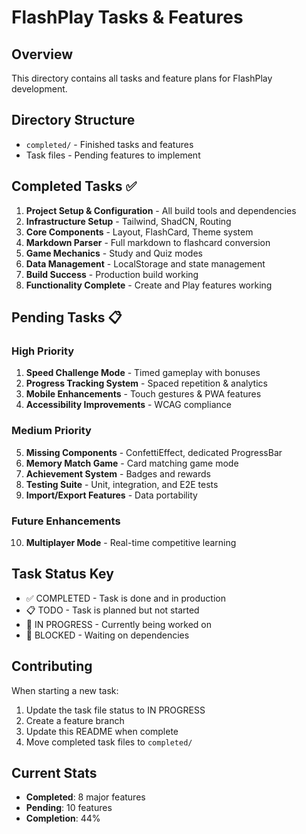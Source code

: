 # FlashPlay Tasks & Features

## Overview
This directory contains all tasks and feature plans for FlashPlay development.

## Directory Structure
- `completed/` - Finished tasks and features
- Task files - Pending features to implement

## Completed Tasks ✅
1. **Project Setup & Configuration** - All build tools and dependencies
2. **Infrastructure Setup** - Tailwind, ShadCN, Routing
3. **Core Components** - Layout, FlashCard, Theme system
4. **Markdown Parser** - Full markdown to flashcard conversion
5. **Game Mechanics** - Study and Quiz modes
6. **Data Management** - LocalStorage and state management
7. **Build Success** - Production build working
8. **Functionality Complete** - Create and Play features working

## Pending Tasks 📋

### High Priority
1. **Speed Challenge Mode** - Timed gameplay with bonuses
2. **Progress Tracking System** - Spaced repetition & analytics
3. **Mobile Enhancements** - Touch gestures & PWA features
4. **Accessibility Improvements** - WCAG compliance

### Medium Priority
5. **Missing Components** - ConfettiEffect, dedicated ProgressBar
6. **Memory Match Game** - Card matching game mode
7. **Achievement System** - Badges and rewards
8. **Testing Suite** - Unit, integration, and E2E tests
9. **Import/Export Features** - Data portability

### Future Enhancements
10. **Multiplayer Mode** - Real-time competitive learning

## Task Status Key
- ✅ COMPLETED - Task is done and in production
- 📋 TODO - Task is planned but not started
- 🚧 IN PROGRESS - Currently being worked on
- 🔄 BLOCKED - Waiting on dependencies

## Contributing
When starting a new task:
1. Update the task file status to IN PROGRESS
2. Create a feature branch
3. Update this README when complete
4. Move completed task files to `completed/`

## Current Stats
- **Completed**: 8 major features
- **Pending**: 10 features
- **Completion**: 44%